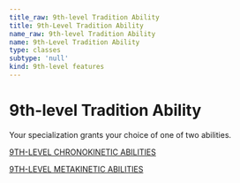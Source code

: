 ```yaml
---
title_raw: 9th-level Tradition Ability
title: 9th-Level Tradition Ability
name_raw: 9th-level Tradition Ability
name: 9th-Level Tradition Ability
type: classes
subtype: 'null'
kind: 9th-level features
---
```


# 9th-level Tradition Ability

Your specialization grants your choice of one of two abilities.

[9TH-LEVEL CHRONOKINETIC ABILITIES](./9th-Level%20Chronokinetic%20Abilities.md)

[9TH-LEVEL METAKINETIC ABILITIES](./9th-Level%20Metakinetic%20Abilities.md)
